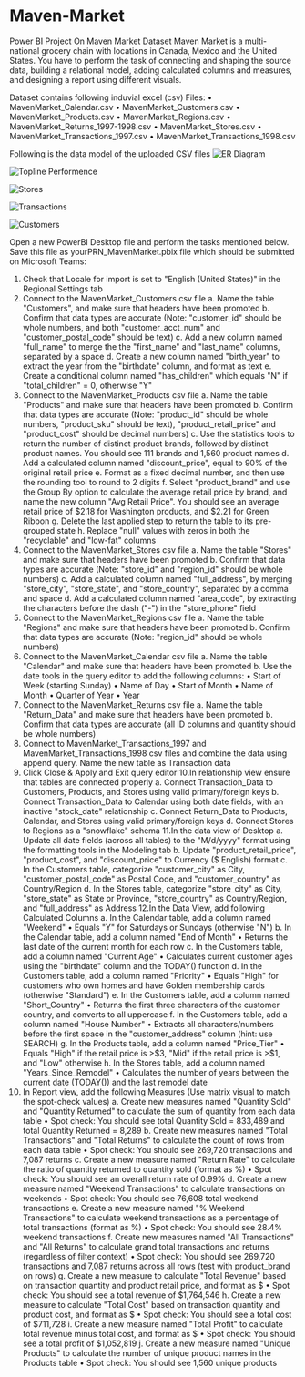 # Maven-Market
Power BI Project On Maven Market Dataset
Maven Market is a multi-national grocery chain with locations in Canada, Mexico and the United States. You have to perform the task of connecting and shaping the source data, building a relational model, adding calculated columns and measures, and designing a report using different visuals.

Dataset contains following induvial excel (csv) Files:
•	MavenMarket_Calendar.csv
•	MavenMarket_Customers.csv
•	MavenMarket_Products.csv
•	MavenMarket_Regions.csv
•	MavenMarket_Returns_1997-1998.csv
•	MavenMarket_Stores.csv
•	MavenMarket_Transactions_1997.csv
•	MavenMarket_Transactions_1998.csv

Following is the data model of the uploaded CSV files 
![ER Diagram](https://user-images.githubusercontent.com/112102301/223804392-e1f0de5a-76f4-480b-a576-a939ba654cb5.jpg)

![Topline Performence](https://user-images.githubusercontent.com/112102301/223808512-1552181e-1f56-47b6-813f-f07163634152.jpg)

![Stores](https://user-images.githubusercontent.com/112102301/223810224-7a59fa24-f773-4fa6-8b57-8d5f4a0fd369.jpg)

![Transactions](https://user-images.githubusercontent.com/112102301/223810423-a09f307c-4e11-4682-8e1c-ff8005d21d71.jpg)

![Customers](https://user-images.githubusercontent.com/112102301/223810608-3d0a7738-ecde-4801-a466-63b5dfa72347.jpg)


Open a new PowerBI Desktop file and perform the tasks mentioned below. Save this file as yourPRN_MavenMarket.pbix file which should be submitted on Microsoft Teams: 
1. Check that Locale for import is set to "English (United States)" in the Regional Settings tab 
2. Connect to the MavenMarket_Customers csv file 
a. Name the table "Customers", and make sure that headers have been promoted
b. Confirm that data types are accurate (Note: "customer_id" should be whole numbers, and both "customer_acct_num" and "customer_postal_code" should be text) 
c. Add a new column named "full_name" to merge the the "first_name" and "last_name" columns, separated by a space 
d. Create a new column named "birth_year" to extract the year from the "birthdate" column, and format as text 
e. Create a conditional column named "has_children" which equals "N" if "total_children" = 0, otherwise "Y" 
3. Connect to the MavenMarket_Products csv file 
a. Name the table "Products" and make sure that headers have been promoted
b. Confirm that data types are accurate (Note: "product_id" should be whole numbers, "product_sku" should be text), "product_retail_price" and "product_cost" should be decimal numbers) 
c. Use the statistics tools to return the number of distinct product brands, followed by distinct product names. You should see 111 brands and 1,560 product names 
d. Add a calculated column named "discount_price", equal to 90% of the original retail price 
e. Format as a fixed decimal number, and then use the rounding tool to round to 2 digits 
f. Select "product_brand" and use the Group By option to calculate the average retail price by brand, and name the new column "Avg Retail Price". You should see an average retail price of $2.18 for Washington products, and $2.21 for Green Ribbon 
g. Delete the last applied step to return the table to its pre-grouped state h. Replace "null" values with zeros in both the "recyclable" and "low-fat" columns
4. Connect to the MavenMarket_Stores csv file 
a. Name the table "Stores" and make sure that headers have been promoted 
b. Confirm that data types are accurate (Note: "store_id" and "region_id" should be whole numbers) 
c. Add a calculated column named "full_address", by merging "store_city", "store_state", and "store_country", separated by a comma and space 
d. Add a calculated column named "area_code", by extracting the characters before the dash ("-") in the "store_phone" field 
5. Connect to the MavenMarket_Regions csv file 
a. Name the table "Regions" and make sure that headers have been promoted 
b. Confirm that data types are accurate (Note: "region_id" should be whole numbers) 
6. Connect to the MavenMarket_Calendar csv file 
a. Name the table "Calendar" and make sure that headers have been promoted 
b. Use the date tools in the query editor to add the following columns: 
• Start of Week (starting Sunday) 
• Name of Day 
• Start of Month 
• Name of Month 
• Quarter of Year 
• Year 
7. Connect to the MavenMarket_Returns csv file 
a. Name the table "Return_Data" and make sure that headers have been promoted
b. Confirm that data types are accurate (all ID columns and quantity should be whole numbers) 
8. Connect to MavenMarket_Transactions_1997 and MavenMarket_Transactions_1998 csv files and combine the data using append query. Name the new table as Transaction data 
9. Click Close & Apply and Exit query editor 
10.In relationship view ensure that tables are connected properly 
a. Connect Transaction_Data to Customers, Products, and Stores using valid primary/foreign keys 
b. Connect Transaction_Data to Calendar using both date fields, with an inactive "stock_date" relationship 
c. Connect Return_Data to Products, Calendar, and Stores using valid primary/foreign keys 
d. Connect Stores to Regions as a "snowflake" schema 
11.In the data view of Desktop 
a. Update all date fields (across all tables) to the "M/d/yyyy" format using the formatting tools in the Modeling tab 
b. Update "product_retail_price", "product_cost", and "discount_price" to Currency ($ English) format 
c. In the Customers table, categorize "customer_city" as City, "customer_postal_code" as Postal Code, and "customer_country" as Country/Region 
d. In the Stores table, categorize "store_city" as City, "store_state" as State or Province, "store_country" as Country/Region, and "full_address" as Address 
12.In the Data View, add following Calculated Columns 
a. In the Calendar table, add a column named "Weekend" • Equals "Y" for Saturdays or Sundays (otherwise "N") 
b. In the Calendar table, add a column named "End of Month" • Returns the last date of the current month for each row 
c. In the Customers table, add a column named "Current Age" • Calculates current customer ages using the "birthdate" column and the TODAY() function 
d. In the Customers table, add a column named "Priority" • Equals "High" for customers who own homes and have Golden membership cards (otherwise "Standard") 
e. In the Customers table, add a column named "Short_Country" • Returns the first three characters of the customer country, and converts to all uppercase 
f. In the Customers table, add a column named "House Number" • Extracts all characters/numbers before the first space in the "customer_address" column (hint: use SEARCH)
g. In the Products table, add a column named "Price_Tier" • Equals "High" if the retail price is >$3, "Mid" if the retail price is >$1, and "Low" otherwise 
h. In the Stores table, add a column named "Years_Since_Remodel" • Calculates the number of years between the current date (TODAY()) and the last remodel date 
13. In Report view, add the following Measures (Use matrix visual to match the spot-check values) 
a. Create new measures named "Quantity Sold" and "Quantity Returned" to calculate the sum of quantity from each data table • Spot check: You should see total Quantity Sold = 833,489 and total Quantity Returned = 8,289 
b. Create new measures named "Total Transactions" and "Total Returns" to calculate the count of rows from each data table • Spot check: You should see 269,720 transactions and 7,087 returns 
c. Create a new measure named "Return Rate" to calculate the ratio of quantity returned to quantity sold (format as %) • Spot check: You should see an overall return rate of 0.99% 
d. Create a new measure named "Weekend Transactions" to calculate transactions on weekends • Spot check: You should see 76,608 total weekend transactions 
e. Create a new measure named "% Weekend Transactions" to calculate weekend transactions as a percentage of total transactions (format as %) • Spot check: You should see 28.4% weekend transactions
f. Create new measures named "All Transactions" and "All Returns" to calculate grand total transactions and returns (regardless of filter context) • Spot check: You should see 269,720 transactions and 7,087 returns across all rows (test with product_brand on rows) 
g. Create a new measure to calculate "Total Revenue" based on transaction quantity and product retail price, and format as $ • Spot check: You should see a total revenue of $1,764,546 
h. Create a new measure to calculate "Total Cost" based on transaction quantity and product cost, and format as $ • Spot check: You should see a total cost of $711,728 
i. Create a new measure named "Total Profit" to calculate total revenue minus total cost, and format as $ • Spot check: You should see a total profit of $1,052,819
j. Create a new measure named "Unique Products" to calculate the number of unique product names in the Products table • Spot check: You should see 1,560 unique products
